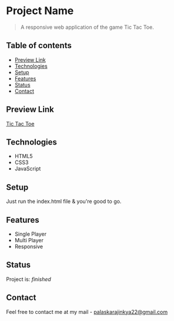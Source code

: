 # Project Name
> A responsive web application of the game Tic Tac Toe.

## Table of contents

- [Preview Link](#preview-link)
- [Technologies](#technologies)
- [Setup](#setup)
- [Features](#features)
- [Status](#status)
- [Contact](#contact)

## Preview Link

[Tic Tac Toe](https://ajinkyap22.github.io/tic-tac-toe-js/)

## Technologies

- HTML5
- CSS3
- JavaScript

## Setup

Just run the index.html file & you're good to go.

## Features

- Single Player
- Multi Player 
- Responsive

## Status

Project is: _finished_


## Contact

Feel free to contact me at my mail - palaskarajinkya22@gmail.com
